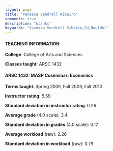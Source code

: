 ```yaml
---
layout: page
title: "Vanessa Vendrell Ribeiro" 
comments: true
description: "blanks"
keywords: "Vanessa Vendrell Ribeiro,CU,Boulder"
---
```

<head>
<script src="https://ajax.googleapis.com/ajax/libs/jquery/2.1.3/jquery.min.js"></script>
<script src="https://dl.dropboxusercontent.com/s/pc42nxpaw1ea4o9/highcharts.js?dl=0"></script>
<!-- <script src="../assets/js/highcharts.js"></script> -->
<style type="text/css">@font-face {
	font-family: "Bebas Neue";
	src: url(https://www.filehosting.org/file/details/544349/BebasNeue Regular.otf) format("opentype");
	}
	h1.Bebas { 
		font-family: "Bebas Neue", Verdana, Tahoma;
	}
</style>
</head>
	   
#### TEACHING INFORMATION

**College**: College of Arts and Sciences

**Classes taught**: ARSC 1432

#### ARSC 1432: MASP Coseminar: Economics

**Terms taught**: Spring 2009, Fall 2009, Fall 2010

**Instructor rating**: 5.59

**Standard deviation in instructor rating**: 0.26

**Average grade** (4.0 scale): 3.4

**Standard deviation in grades** (4.0 scale): 0.17

**Average workload** (raw): 2.26

**Standard deviation in workload** (raw): 0.79

